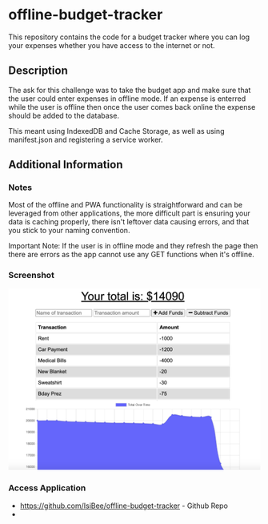 # offline-budget-tracker
This repository contains the code for a budget tracker where you can log your expenses whether you have access to the internet or not.  
## Description
The ask for this challenge was to take the budget app and make sure that the user could enter expenses in offline mode. If an expense is enterred while the user is offline then once the user comes back online the expense should be added to the database. 

This meant using IndexedDB and Cache Storage, as well as using manifest.json and registering a service worker.

## Additional Information
### Notes
Most of the offline and PWA functionality is straightforward and can be leveraged from other applications, the more difficult part is ensuring your data is caching properly, there isn't leftover data causing errors, and that you stick to your naming convention. 

Important Note: If the user is in offline mode and they refresh the page then there are errors as the app cannot use any GET functions when it's offline. 

### Screenshot

![Screenshot of Budget App](./img/budget_screenshot.png)

### Access Application

* https://github.com/IsiBee/offline-budget-tracker - Github Repo
* 